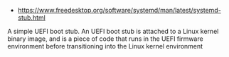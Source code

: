 - https://www.freedesktop.org/software/systemd/man/latest/systemd-stub.html

A simple UEFI boot stub. An UEFI boot stub is attached to a Linux kernel binary image, and is a piece of code that runs in the UEFI firmware environment before transitioning into the Linux kernel environment